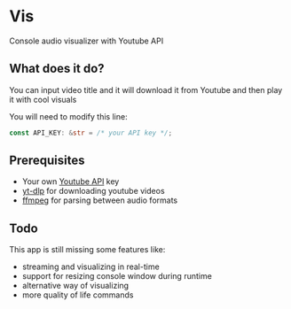 # Vis
Console audio visualizer with Youtube API

## What does it do?
You can input video title and it will download it from Youtube and then play it with cool visuals

You will need to modify this line:
```rust
const API_KEY: &str = /* your API key */;
```

## Prerequisites
* Your own [Youtube API](https://developers.google.com/youtube/v3/getting-started) key
* [yt-dlp](https://github.com/yt-dlp/yt-dlp) for downloading youtube videos
* [ffmpeg](https://ffmpeg.org) for parsing between audio formats

## Todo
This app is still missing some features like:
* streaming and visualizing in real-time
* support for resizing console window during runtime
* alternative way of visualizing
* more quality of life commands
